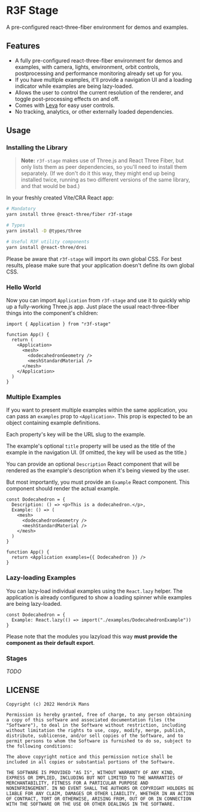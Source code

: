 # R3F Stage

A pre-configured react-three-fiber environment for demos and examples.

## Features

- A fully pre-configured react-three-fiber environment for demos and examples, with camera, lights, environment, orbit controls, postprocessing and performance monitoring already set up for you.
- If you have multiple examples, it'll provide a navigation UI and a loading indicator while examples are being lazy-loaded.
- Allows the user to control the current resolution of the renderer, and toggle post-processing effects on and off.
- Comes with [Leva](https://github.com/pmndrs/leva) for easy user controls.
- No tracking, analytics, or other externally loaded dependencies.

## Usage

### Installing the Library

> **Note:** `r3f-stage` makes use of Three.js and React Three Fiber, but only lists them as peer dependencies, so you'll need to install them separately. (If we don't do it this way, they might end up being installed twice, running as two different versions of the same library, and that would be bad.)

In your freshly created Vite/CRA React app:

```sh
# Mandatory
yarn install three @react-three/fiber r3f-stage

# Types
yarn install -D @types/three

# Useful R3F utility components
yarn install @react-three/drei
```

Please be aware that `r3f-stage` will import its own global CSS. For best results, please make sure that your application doesn't define its own global CSS.

### Hello World

Now you can import `Application` from `r3f-stage` and use it to quickly whip up a fully-working Three.js app. Just place the usual react-three-fiber things into the component's children:

```tsx
import { Application } from "r3f-stage"

function App() {
  return (
    <Application>
      <mesh>
        <dodecahedronGeometry />
        <meshStandardMaterial />
      </mesh>
    </Application>
  )
}
```

### Multiple Examples

If you want to present multiple examples within the same application, you can pass an `examples` prop to `<Application>`. This prop is expected to be an object containing example definitions.

Each property's key will be the URL slug to the example.

The example's optional `title` property will be used as the title of the example in the navigation UI. (If omitted, the key will be used as the title.)

You can provide an optional `Description` React component that will be rendered as the example's description when it's being viewed by the user.

But most importantly, you must provide an `Example` React component. This component should render the actual example.

```tsx
const Dodecahedron = {
  Description: () => <p>This is a dodecahedron.</p>,
  Example: () => (
    <mesh>
      <dodecahedronGeometry />
      <meshStandardMaterial />
    </mesh>
  )
}

function App() {
  return <Application examples={{ Dodecahedron }} />
}
```

### Lazy-loading Examples

You can lazy-load individual examples using the `React.lazy` helper. The application is already configured to show a loading spinner while examples are being lazy-loaded.

```tsx
const Dodecahedron = {
  Example: React.lazy(() => import("./examples/DodecahedronExample"))
}
```

Please note that the modules you lazyload this way **must provide the component as their default export**.

### Stages

_TODO_

## LICENSE

```
Copyright (c) 2022 Hendrik Mans

Permission is hereby granted, free of charge, to any person obtaining
a copy of this software and associated documentation files (the
"Software"), to deal in the Software without restriction, including
without limitation the rights to use, copy, modify, merge, publish,
distribute, sublicense, and/or sell copies of the Software, and to
permit persons to whom the Software is furnished to do so, subject to
the following conditions:

The above copyright notice and this permission notice shall be
included in all copies or substantial portions of the Software.

THE SOFTWARE IS PROVIDED "AS IS", WITHOUT WARRANTY OF ANY KIND,
EXPRESS OR IMPLIED, INCLUDING BUT NOT LIMITED TO THE WARRANTIES OF
MERCHANTABILITY, FITNESS FOR A PARTICULAR PURPOSE AND
NONINFRINGEMENT. IN NO EVENT SHALL THE AUTHORS OR COPYRIGHT HOLDERS BE
LIABLE FOR ANY CLAIM, DAMAGES OR OTHER LIABILITY, WHETHER IN AN ACTION
OF CONTRACT, TORT OR OTHERWISE, ARISING FROM, OUT OF OR IN CONNECTION
WITH THE SOFTWARE OR THE USE OR OTHER DEALINGS IN THE SOFTWARE.
```

